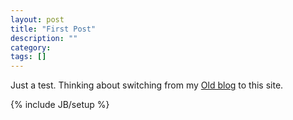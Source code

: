 ```yaml
---
layout: post
title: "First Post"
description: ""
category:
tags: []
---
```

Just a test. Thinking about switching from my
 [Old blog](https://notesofastatisticswatcher.wordpress.com/)
to this site.

{% include JB/setup %}
